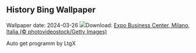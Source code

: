 ## History Bing Wallpaper
Wallpaper date: 2024-03-26
![](https://www.bing.com/th?id=OHR.Milanbusinesscenter_IT-IT6797515629_UHD.jpg&w=1000)Download: [Expo Business Center, Milano, Italia (© photovideostock/Getty Images)](https://www.bing.com/th?id=OHR.Milanbusinesscenter_IT-IT6797515629_UHD.jpg)

Auto get programm by LtgX
